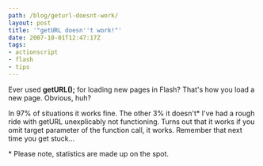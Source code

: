 ```yaml
---
path: /blog/geturl-doesnt-work/
layout: post
title: '"getURL doesn''t work!"'
date: 2007-10-01T12:47:17Z
tags:
- actionscript
- flash
- tips
---
```


Ever used **getURL();** for loading new pages in Flash? That's how you load a new page. Obvious, huh?

In 97% of situations it works fine. The other 3% it doesn't* I've had a rough ride with getURL unexplicably not functioning. Turns out that it works if you omit target parameter of the function call, it works. Remember that next time you get stuck...

\* Please note, statistics are made up on the spot.
